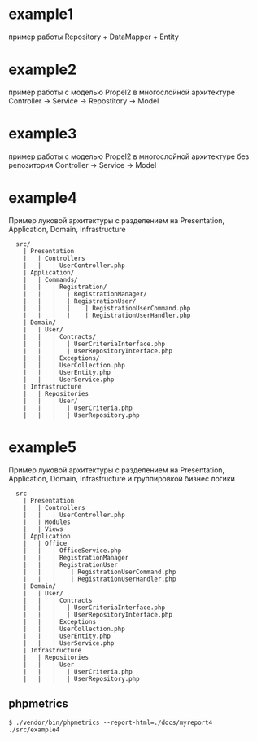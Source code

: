 # example1

пример работы Repository + DataMapper + Entity

# example2

пример работы с моделью Propel2 в многослойной архитектуре Controller -> Service -> Repostitory -> Model

# example3

пример работы с моделью Propel2 в многослойной архитектуре без репозитория Controller -> Service -> Model

# example4

Пример луковой архитектуры с разделением на Presentation, Application, Domain, Infrastructure

```
  src/
    | Presentation
    |   | Controllers
    |   |   | UserController.php    
    | Application/
    |   | Commands/
    |   |   | Registration/
    |   |   |   | RegistrationManager/
    |   |   |   | RegistrationUser/
    |   |   |   |    | RegistrationUserCommand.php
    |   |   |   |    | RegistrationUserHandler.php
    | Domain/
    |   | User/
    |   |   | Contracts/
    |   |   |   | UserCriteriaInterface.php
    |   |   |   | UserRepositoryInterface.php       
    |   |   | Exceptions/
    |   |   | UserCollection.php
    |   |   | UserEntity.php
    |   |   | UserService.php
    | Infrastructure
    |   | Repositories
    |   |   | User/
    |   |   |   | UserCriteria.php
    |   |   |   | UserRepository.php
```    
  
# example5

Пример луковой архитектуры с разделением на Presentation, Application, Domain, Infrastructure
и группировкой бизнес логики
```
  src
    | Presentation
    |   | Controllers
    |   |   | UserController.php
    |   | Modules
    |   | Views
    | Application
    |   | Office
    |   |   | OfficeService.php
    |   |   | RegistrationManager
    |   |   | RegistrationUser
    |   |   |    | RegistrationUserCommand.php
    |   |   |    | RegistrationUserHandler.php
    | Domain/
    |   | User/
    |   |   | Contracts
    |   |   |   | UserCriteriaInterface.php
    |   |   |   | UserRepositoryInterface.php       
    |   |   | Exceptions
    |   |   | UserCollection.php
    |   |   | UserEntity.php
    |   |   | UserService.php
    | Infrastructure
    |   | Repositories
    |   |   | User
    |   |   |   | UserCriteria.php
    |   |   |   | UserRepository.php  
```  
##  phpmetrics
```  
$ ./vendor/bin/phpmetrics --report-html=./docs/myreport4 ./src/example4
```